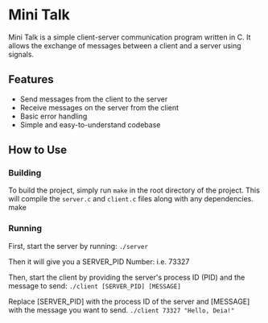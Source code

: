 # Mini Talk

Mini Talk is a simple client-server communication program written in C. It allows the exchange of messages between a client and a server using signals.

## Features

- Send messages from the client to the server
- Receive messages on the server from the client
- Basic error handling
- Simple and easy-to-understand codebase

## How to Use

### Building

To build the project, simply run `make` in the root directory of the project. This will compile the `server.c` and `client.c` files along with any dependencies.
make

### Running

First, start the server by running:
`./server`

Then it will give you a SERVER_PID Number:
i.e. 73327

Then, start the client by providing the server's process ID (PID) and the message to send:
`./client [SERVER_PID] [MESSAGE]`

Replace [SERVER_PID] with the process ID of the server and [MESSAGE] with the message you want to send.
`./client 73327 "Hello, Deia!"`
